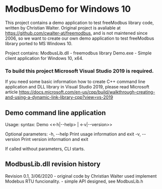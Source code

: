 # ModbusDemo for Windows 10
This project contains a demo application to test freeModbus library code, written by Christian Walter. 
Original project is avaliable at https://github.com/cwalter-at/freemodbus, and is not maintened since 2006, so we want to create our own demo application to test freeModbus library ported to MS Windows 10.

Project contains:
  ModbusLib.dll - freemodbus library
  Demo.exe      - Simple client application for Windows 10, x64.

### To build this project Microsoft Visual Studio 2019 is required.
If you need some basic information how to create C++ command line application and DLL library in Visual Studio 2019, please read Microsoft article
https://docs.microsoft.com/en-us/cpp/build/walkthrough-creating-and-using-a-dynamic-link-library-cpp?view=vs-2019

## Demo command line application
Usage:
  syntax: Demo <<-h|--help> | <-v|--version>>
  
Optional parameters:
  -h, --help  Print usage information and exit
  -v, --version Print version information and exit
  
If called without parameters, CLI starts.

## ModbusLib.dll revision history

Revision 0.1, 3/06/2020
    - original code by Christian Walter used implement Modebus RTU funcionality.
    - simple API designed, see ModbusLib.h
         
